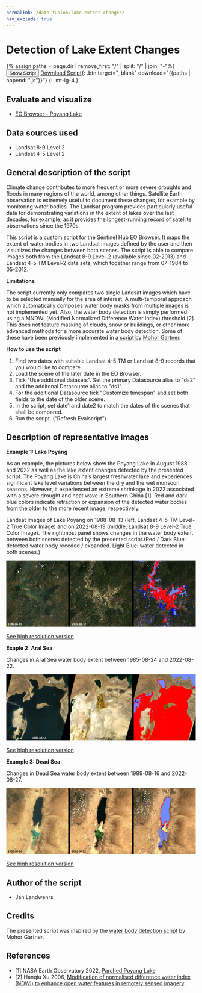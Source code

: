 ```yaml
---
permalink: /data-fusion/lake-extent-changes/
nav_exclude: true
---
```


# Detection of Lake Extent Changes
  
{% assign paths = page.dir | remove_first: "/" | split: "/" | join: "-"%}
<button class="btn btn-primary" id="toggle-script" onclick="toggleScript()">Show Script</button>
[Download Script](script.js){: .btn target="_blank" download="{{paths | append: ".js"}}"}
{: .mt-lg-4 }

<div id="script" style="display:none;"> 
{% highlight javascript %}
{% include_relative script.js %}
{% endhighlight %}
</div>
  
## Evaluate and visualize  
 - [EO Browser - Poyang Lake](https://sentinelshare.page.link/rLrD) 

## Data sources used
- Landsat 8-9 Level 2
- Landsat 4-5 Level 2
  
## General description of the script  

Climate change contributes to more frequent or more severe droughts and floods in many regions of the world, among other things. Satellite Earth observation is extremely useful to document these changes, for example by monitoring water bodies. The Landsat program provides particularly useful data for demonstrating variations in the extent of lakes over the last decades, for example, as it provides the longest-running record of satellite observations since the 1970s.

This script is a custom script for the Sentinel Hub EO Browser. It maps the extent of water bodies in two Landsat images defined by the user and then visualizes the changes between both scenes. The script is able to compare images both from the Landsat 8-9 Level-2 (available since 02-2013) and Landsat 4-5 TM Level-2 data sets, which together range from 07-1984 to 05-2012.

**Limitations**

The script currently only compares two single Landsat images which have to be selected manually for the area of interest. A multi-temporal approach which automatically composes water body masks from multiple images is not implemented yet. Also, the water body detection is simply performed using a MNDWI (Modified Normalized Difference Water Index) threshold [2]. This does not feature masking of clouds, snow or buildings, or other more advanced methods for a more accurate water body detection. Some of these have been previously implemented in [a script by Mohor Gartner](https://github.com/sentinel-hub/custom-scripts/tree/master/sentinel-2/water_bodies_mapping-wbm).

**How to use the script**

 1. Find two dates with suitable Landsat 4-5 TM or Landsat 8-9 records that you would like to compare.
 2. Load the scene of the later date in the EO Browser.
 3. Tick "Use additional datasets". Set the primary Datasource alias to "ds2" and the additonal Datasource alias to "ds1". 
 4. For the additional Datasource tick "Customize timespan" and set both fields to the date of the older scene.
 5. In the script, set date1 and date2 to match the dates of the scenes that shall be compared.
 6. Run the script. (“Refresh Evalscript”)

## Description of representative images 

**Example 1: Lake Poyang**

As an example, the pictures below show the Poyang Lake in August 1988 and 2022 as well as the lake extent changes detected by the presented script. The Poyang Lake is China’s largest freshwater lake and experiences significant lake level variations between the dry and the wet monsoon seasons. However, it experienced an extreme shrinkage in 2022 associated with a severe drought and heat wave in Southern China [1]. Red and dark blue colors indicate retraction or expansion of the detected water bodies from the older to the more recent image, respectively. 

Landsat images of Lake Poyang on 1988-08-13 (left, Landsat 4-5-TM Level-2 True Color Image) and on 2022-08-19 (middle, Landsat 8-9 Level-2 True Color Image). 
The rightmost panel shows changes in the water body extent between both scenes detected by the presented script.(Red / Dark Blue: detected water body receded / expanded. Light Blue: water detected in both scenes.)
   
![Lake Poyang](fig/fig1.jpg)

[See high resolution version](https://github.com/JanLandwehrs/LakeExtentChangeDetection_SentinelHub-ScriptContest/blob/main/PoyangLake_1988-2022_LandsatImages.jpg)

**Exaple 2: Aral Sea**

Changes in Aral Sea water body extent between 1985-08-24 and 2022-08-22.

![image](fig/fig3.jpg)

[See high resolution version](https://github.com/JanLandwehrs/LakeExtentChangeDetection_SentinelHub-ScriptContest/blob/main/AralSea_1989-2022_LandsatImages.jpg)

**Example 3: Dead Sea**

Changes in Dead Sea water body extent between 1989-08-16 and 2022-08-27. 

![image](fig/fig2.jpg)

[See high resolution version](https://github.com/JanLandwehrs/LakeExtentChangeDetection_SentinelHub-ScriptContest/blob/main/DeadSea_1985-2022_LandsatImages.jpg)

## Author of the script

- Jan Landwehrs

## Credits

The presented script was inspired by the [water body detection script](https://github.com/sentinel-hub/custom-scripts/tree/master/sentinel-2/water_bodies_mapping-wbm) by Mohor Gartner.

## References

- [1] NASA Earth Observatory 2022, [Parched Poyang Lake](https://earthobservatory.nasa.gov/images/150285/parched-poyang-lake)
- [2] Hanqiu Xu 2006, [Modification of normalised difference water index (NDWI) to enhance open water features in remotely sensed imagery](https://doi.org/10.1080/01431160600589179)
